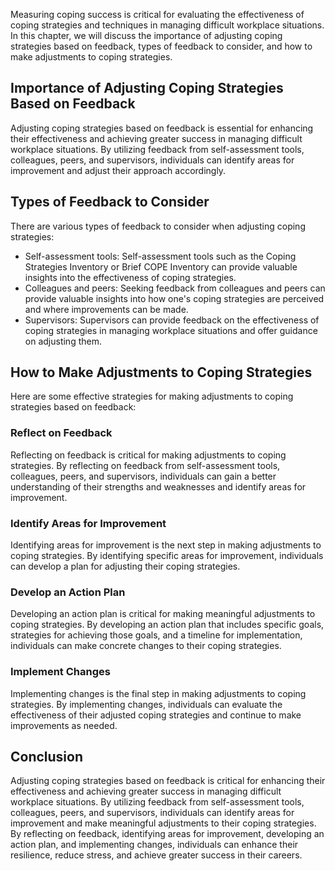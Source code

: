 
Measuring coping success is critical for evaluating the effectiveness of coping strategies and techniques in managing difficult workplace situations. In this chapter, we will discuss the importance of adjusting coping strategies based on feedback, types of feedback to consider, and how to make adjustments to coping strategies.

Importance of Adjusting Coping Strategies Based on Feedback
-----------------------------------------------------------

Adjusting coping strategies based on feedback is essential for enhancing their effectiveness and achieving greater success in managing difficult workplace situations. By utilizing feedback from self-assessment tools, colleagues, peers, and supervisors, individuals can identify areas for improvement and adjust their approach accordingly.

Types of Feedback to Consider
-----------------------------

There are various types of feedback to consider when adjusting coping strategies:

* Self-assessment tools: Self-assessment tools such as the Coping Strategies Inventory or Brief COPE Inventory can provide valuable insights into the effectiveness of coping strategies.
* Colleagues and peers: Seeking feedback from colleagues and peers can provide valuable insights into how one's coping strategies are perceived and where improvements can be made.
* Supervisors: Supervisors can provide feedback on the effectiveness of coping strategies in managing workplace situations and offer guidance on adjusting them.

How to Make Adjustments to Coping Strategies
--------------------------------------------

Here are some effective strategies for making adjustments to coping strategies based on feedback:

### Reflect on Feedback

Reflecting on feedback is critical for making adjustments to coping strategies. By reflecting on feedback from self-assessment tools, colleagues, peers, and supervisors, individuals can gain a better understanding of their strengths and weaknesses and identify areas for improvement.

### Identify Areas for Improvement

Identifying areas for improvement is the next step in making adjustments to coping strategies. By identifying specific areas for improvement, individuals can develop a plan for adjusting their coping strategies.

### Develop an Action Plan

Developing an action plan is critical for making meaningful adjustments to coping strategies. By developing an action plan that includes specific goals, strategies for achieving those goals, and a timeline for implementation, individuals can make concrete changes to their coping strategies.

### Implement Changes

Implementing changes is the final step in making adjustments to coping strategies. By implementing changes, individuals can evaluate the effectiveness of their adjusted coping strategies and continue to make improvements as needed.

Conclusion
----------

Adjusting coping strategies based on feedback is critical for enhancing their effectiveness and achieving greater success in managing difficult workplace situations. By utilizing feedback from self-assessment tools, colleagues, peers, and supervisors, individuals can identify areas for improvement and make meaningful adjustments to their coping strategies. By reflecting on feedback, identifying areas for improvement, developing an action plan, and implementing changes, individuals can enhance their resilience, reduce stress, and achieve greater success in their careers.
